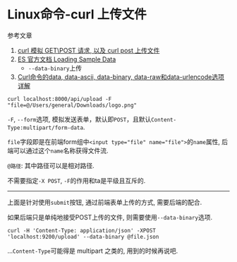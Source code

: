 # Linux命令-curl 上传文件

参考文章

1. [curl 模拟 GET\POST 请求, 以及 curl post 上传文件](https://blog.csdn.net/fungleo/article/details/80703365)
2. [ES 官方文档 Loading Sample Data](https://www.elastic.co/guide/en/kibana/5.5/tutorial-load-dataset.html)
    - `--data-binary`上传
3. [Curl命令的data, data-ascii, data-binary, data-raw和data-urlencode选项详解](https://blog.csdn.net/taiyangdao/article/details/77020762)

```
curl localhost:8000/api/upload -F "file=@/Users/general/Downloads/logo.png"
```

`-F`, `--form`选项, 模拟发送表单，默认即`POST`，且默认`Content-Type:multipart/form-data`.

`file`字段即是在前端form组中`<input type="file" name="file">`的`name`属性, 后端可以通过这个`name`名称获得文件流. 

`@路径`: 其中路径可以是相对路径.

不需要指定`-X POST`, `-F`的作用和ta是平级且互斥的.

------

上面是针对使用`submit`按钮, 通过前端表单上传的方式, 需要后端的配合.

如果后端只是单纯地接受POST上传的文件, 则需要使用`--data-binary`选项.

```
curl -H 'Content-Type: application/json' -XPOST 'localhost:9200/upload' --data-binary @file.json
```

...`Content-Type`可能得是 multipart 之类的, 用到的时候再说吧.
